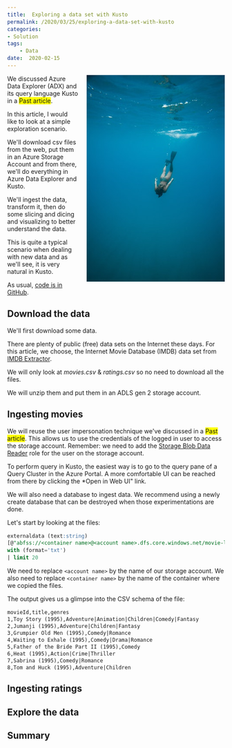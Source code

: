 ```yaml
---
title:  Exploring a data set with Kusto
permalink: /2020/03/25/exploring-a-data-set-with-kusto
categories:
- Solution
tags:
    - Data
date:  2020-02-15
---
```

<img style="float:right;padding-left:20px;" title="From pexels.com" src="/assets/posts/2020/1/exploring-a-data-set-with-kusto/photo-of-person-swimming-underwater-3369578.jpg" />

We discussed Azure Data Explorer (ADX) and its query language Kusto in a <span style="background-color:yellow">Past article</span>.

In this article, I would like to look at a simple exploration scenario.

We'll download csv files from the web, put them in an Azure Storage Account and from there, we'll do everything in Azure Data Explorer and Kusto.

We'll ingest the data, transform it, then do some slicing and dicing and visualizing to better understand the data.

This is quite a typical scenario when dealing with new data and as we'll see, it is very natural in Kusto.

As usual, [code is in GitHub](https://github.com/vplauzon/kusto/tree/master/imdb).

## Download the data

We'll first download some data.

There are plenty of public (free) data sets on the Internet these days.  For this article, we choose, the Internet Movie Database (IMDB) data set from [IMDB Extractor](http://www.wandora.org/wandora/wiki/index.php?title=IMDB_extractor).

We will only look at *movies.csv* & *ratings.csv* so no need to download all the files.

We will unzip them and put them in an ADLS gen 2 storage account.

## Ingesting movies

We will reuse the user impersonation technique we've discussed in a <span style="background-color:yellow">Past article</span>.  This allows us to use the credentials of the logged in user to access the storage account.  Remember:  we need to add the [Storage Blob Data Reader](https://docs.microsoft.com/en-us/azure/role-based-access-control/built-in-roles#storage-blob-data-reader) role for the user on the storage account.

To perform query in Kusto, the easiest way is to go to the query pane of a Query Cluster in the Azure Portal.  A more comfortable UI can be reached from there by clicking the *Open in Web UI" link.

We will also need a database to ingest data.  We recommend using a newly create database that can be destroyed when those experimentations are done.

Let's start by looking at the files:

```sql
externaldata (text:string)
[@"abfss://<container name>@<account name>.dfs.core.windows.net/movie-lens/movies.csv;impersonate"]
with (format='txt')
| limit 20
```

We need to replace `<account name>` by the name of our  storage account.  We also need to replace `<container name>` by the name of the container where we copied the files.

The output gives us a glimpse into the CSV schema of the file:

```
movieId,title,genres
1,Toy Story (1995),Adventure|Animation|Children|Comedy|Fantasy
2,Jumanji (1995),Adventure|Children|Fantasy
3,Grumpier Old Men (1995),Comedy|Romance
4,Waiting to Exhale (1995),Comedy|Drama|Romance
5,Father of the Bride Part II (1995),Comedy
6,Heat (1995),Action|Crime|Thriller
7,Sabrina (1995),Comedy|Romance
8,Tom and Huck (1995),Adventure|Children
```

## Ingesting ratings

## Explore the data

## Summary